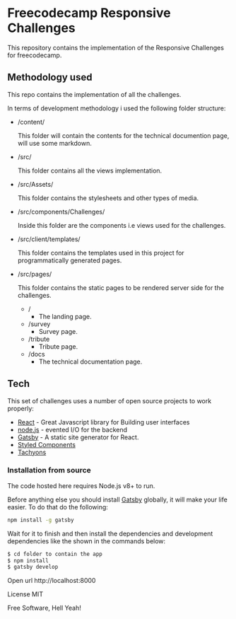 # Freecodecamp Responsive Challenges

This repository contains the implementation of the Responsive Challenges for freecodecamp. 

## Methodology used

This repo contains the implementation of all the challenges.

In terms of development methodology i used the following folder structure:
- /content/
    
    This folder will contain the contents for the technical documention page, will use some markdown.

- /src/

  This folder contains all the views implementation.

- /src/Assets/

  This folder contains the stylesheets and other types of media.

- /src/components/Challenges/

  Inside this folder are the components i.e views used for the challenges.

- /src/client/templates/

  This folder contains the templates used in this project for programmatically generated pages.

- /src/pages/

  This folder contains the static pages to be rendered server side for the challenges.
    - / 
        - The landing page.
    - /survey 
        - Survey page.
    - /tribute
        - Tribute page.
    - /docs
        - The technical documentation page.


## Tech

This set of challenges uses a number of open source projects to work properly:

- [React]() - Great Javascript library for Building user interfaces
- [node.js]() - evented I/O for the backend
- [Gatsby](https://www.gatsbyjs.org) - A static site generator for React.
- [Styled Components]()
- [Tachyons]()

### Installation from source

The code hosted here requires Node.js v8+ to run.

Before anything else you should install [Gatsby](https://www.gatsbyjs.org) globally, it will make your life easier. To do that do the following:

```bash
npm install -g gatsby
```

Wait for it to finish and then install the dependencies and development dependencies like the shown in the commands below:

```bash
$ cd folder to contain the app
$ npm install 
$ gatsby develop
```

Open url http://localhost:8000

License
MIT

Free Software, Hell Yeah!